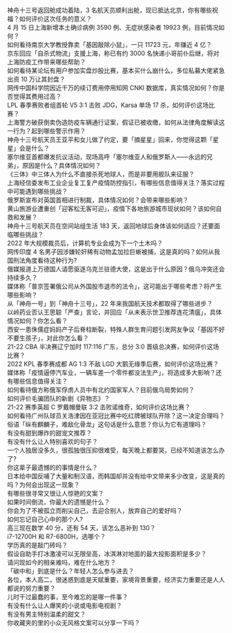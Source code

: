 神舟十三号返回舱成功着陆，3 名航天员顺利出舱，现已抵达北京，你有哪些祝福？如何评价这次任务的意义？  
4 月 15 日上海新增本土确诊病例 3590 例、无症状感染者 19923 例，目前情况如何？  
如何看待南京大学教授靠卖「基因敲除小鼠」，一只 11723 元，年赚近 4 亿？  
京东回应「自杀式物流」支援上海，称已有约 3000 名快递小哥前仆后继，将对上海防疫工作带来哪些帮助？  
如何看待某论坛有用户参加实盘炒股比赛，基本买什么崩什么，多位私募大佬紧急出资 10 万让其封盘？  
网传中国科学院因近千万的续订费用停用知网 CNKI 数据库，真实情况如何？你是否觉得其费用过高？  
LPL 春季赛败者组首轮 V5 3:1 击败 JDG，Karsa 单场 17 杀，如何评价这场比赛？  
上海警方破获倒卖伪造防疫车辆通行证案，假证已被收缴，如何从法律角度解读这一行为？起到哪些警示作用？  
神舟十三号航天员王亚平和女儿做了约定，要「摘星星」回来，你觉得这颗「星星」会是什么？  
塞尔维亚首都爆发抗议活动，现场高呼「塞尔维亚人和俄罗斯人——永远的兄弟」，原因是什么？具体情况如何？  
《三体》中三体人为什么不直接杀死地球人，而是非要用舰队来征服？  
上海经信委发布工业企业复工复产疫情防控指引，有哪些信息值得关注？落实过程中可能遇到哪些挑战？  
俄罗斯宣布对英国首相进行制裁，具体情况如何？会带来哪些影响？  
黄山旅游业遭重创「迎客松无客可迎」，疫情下各地旅游城市现状如何？该如何自救和发展？  
神舟十三号航天员在空间站组生活 183 天，返回地球后身体该如何适应？还要面临哪些挑战？  
2022 年大规模裁员后，计算机专业会成为下一个土木吗？  
网传印度 4 名男子因涉嫌轮奸稀有动物孟加拉巨蜥被捕，这是真的吗？如何从我国刑法角度看待这种行为?  
俄媒报道上万德国人请愿驱逐乌克兰驻德大使，这是出于什么原因？俄乌冲突还会持续多久？  
媒体称「普京签署俄公司从外国股市退市的法令」，这可能出于哪些考虑？将产生哪些影响？  
从「神舟一号」到「神舟十三号」，22 年来我国航天技术都取得了哪些进步？  
以岭药业否认王思聪「严查」言论，并回应「从未表示世卫推荐连花清瘟」，具体情况如何？你怎么看？  
西安一患侏儒症妈妈产子后脊柱断裂，特殊人群生育问题引发网友争议「基因不好不要生孩子」，对此你怎么看？  
21-22 CBA 半决赛辽宁加时 117:116 广东，总分 3:0 晋级总决赛，如何评价这场比赛？  
2022 KPL 春季赛成都 AG 1:3 不敌 LGD 大鹅无缘季后赛，如何评价这场比赛？  
媒体称「疫情逼停汽车业，一辆车差一个零件都没法生产」，将造成多大影响？还有哪些信息值得关注？  
如何看待俄方称俄军俘虏人员中有北约国家军人？目前俄乌局势如何？  
如何评价毛骗团队的新剧《异物志》？  
21-22 赛季英超 C 罗戴帽曼联 3:2 击败诺维奇，如何评价这场比赛？  
如何看待广州队球员关浩津因在亚冠比赛中吃红牌被球队开除？这一决定合理吗？  
俗语「纵有麒麟子，难敌化骨龙」这句话是什么意思？你认为它有道理吗？  
有没有甜到爆炸的甜宠文推荐？  
有没有什么让人特别喜欢的句子？  
一个人独居没多久，很孤独很压抑很难受，每天晚上都要哭，已经不知道该怎么办了?  
你这辈子最遗憾的的事情是什么？  
日本给中国反哺了大量和制汉语，而韩国却并没有给中文带来多少改变，这是真的吗？为何会出现这一现象？  
有哪些很寻常又很让人惊艳的文案？  
如果时间倒流，你最大的遗憾是什么？  
你会为了不被孤立而削尖自己，去迎合别人，放弃自己的爱好吗？  
如何忘记自己心中的那个人?  
高三现在数学 40 分，还有 54 天，该怎么恶补到 130？  
i7-12700H 和 R7-6800H，选哪个？  
学历真的是敲门砖吗？  
假设自助手打冰激凌可以无限垒高，冰淇淋对地面的最大投影面积是多少？  
请问现如今的相亲难吗，难在什么地方？  
「碳中和」到底是什么？年轻人怎么参与进去？  
各位，本人高二，很迷惑到底是天赋重要，家境背景重要，经济实力重要还是人人都说的努力重要？  
儿时干过最蠢的事，至今难忘的是哪一件事？  
有没有什么让人爆笑的小说或电影电视剧？  
有没有男主特别温柔的甜文？  
你收藏夹的里的小众无风格文案可以分享一下吗？  
